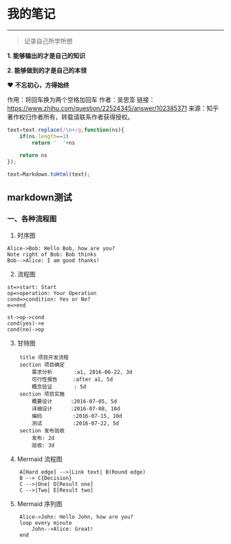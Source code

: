 # 我的笔记

---
> 记录自己所学所想

**1. 能够输出的才是自己的知识**

**2. 能够做到的才是自己的本领**  

:heart: **不忘初心，方得始终**

作用：将回车换为两个空格加回车
作者：吴思澎
链接：https://www.zhihu.com/question/22524345/answer/102385371
来源：知乎
著作权归作者所有，转载请联系作者获得授权。
```js
text=text.replace(/\n+/g,function(ns){
    if(ns.length==1)
        return '  '+ns
    
    return ns
});

text=Markdown.toHtml(text);
```


## markdown测试

### 一、各种流程图
1. 时序图

```seq
Alice->Bob: Hello Bob, how are you?
Note right of Bob: Bob thinks
Bob-->Alice: I am good thanks!
```

2. 流程图

```flow
st=>start: Start
op=>operation: Your Operation
cond=>condition: Yes or No?
e=>end

st->op->cond
cond(yes)->e
cond(no)->op
```

3. 甘特图

```gantt
    title 项目开发流程
    section 项目确定
        需求分析       :a1, 2016-06-22, 3d
        可行性报告     :after a1, 5d
        概念验证       : 5d
    section 项目实施
        概要设计      :2016-07-05, 5d
        详细设计      :2016-07-08, 10d
        编码          :2016-07-15, 10d
        测试          :2016-07-22, 5d
    section 发布验收
        发布: 2d
        验收: 3d
```

4. Mermaid 流程图

```graphLR
    A[Hard edge] -->|Link text| B(Round edge)
    B --> C{Decision}
    C -->|One| D[Result one]
    C -->|Two| E[Result two]
```

5. Mermaid 序列图

```sequence
    Alice->John: Hello John, how are you?
    loop every minute
        John-->Alice: Great!
    end
```